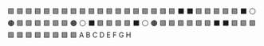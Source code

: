 🟩 🟩 🟩 🟩 🟩 🟩 🟩 🟩 
🟩 🟩 🟩 🟩 🟩 🟩 🟩 🟩 
🟩 🟩 🟩 ⬛️ ⬛️ 🟩 🟩 🟩 
🟩 🟩 ⬛️ ⚪️ 🟤 🟩 🟩 🟩 
🟩 🟩 🟩 🟤 ⚪️ ⬛️ 🟩 🟩 
🟩 🟩 ⬛️ ⚪️ 🟤 🟩 🟩 🟩 
🟩 🟩 🟩 ⬛️ ⬛️ 🟩 🟩 🟩 
🟩 🟩 🟩 🟩 🟩 🟩 🟩 🟩 
 A  B  C  D  E  F  G  H